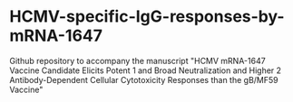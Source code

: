 # HCMV-specific-IgG-responses-by-mRNA-1647
Github repository to accompany the manuscript "HCMV mRNA-1647 Vaccine Candidate Elicits Potent 1 and Broad Neutralization and Higher 2 Antibody-Dependent Cellular Cytotoxicity Responses than the gB/MF59 Vaccine"

